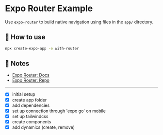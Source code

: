 # Expo Router Example

Use [`expo-router`](https://expo.github.io/router) to build native navigation using files in the `app/` directory.

## 🚀 How to use

```sh
npx create-expo-app -e with-router
```

## 📝 Notes

- [Expo Router: Docs](https://expo.github.io/router)
- [Expo Router: Repo](https://github.com/expo/router)

---

- [x] initial setup
- [x] create app folder
- [x] add dependencies
- [x] set up connection through 'expo go' on mobile
- [x] set up tailwindcss
- [x] create components
- [x] add dynamics (create, remove)
